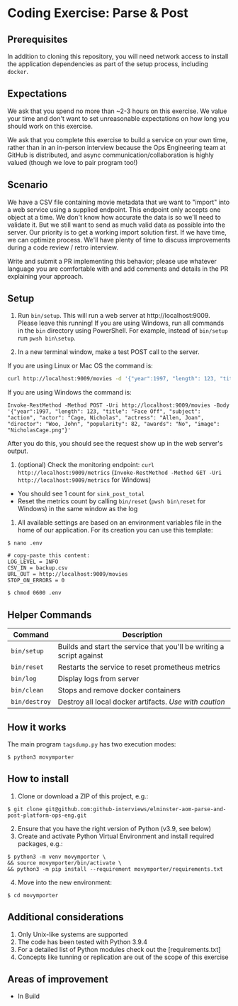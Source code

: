 # Coding Exercise: Parse & Post

## Prerequisites 
In addition to cloning this repository, you will need network access to install the application dependencies as part of the setup process, including `docker`.

## Expectations
We ask that you spend no more than ~2-3 hours on this exercise. We value your time and don't want to set unreasonable expectations on how long you should work on this exercise.

We ask that you complete this exercise to build a service on your own time, rather than in an in-person interview because the Ops Engineering team at GitHub is distributed, and async communication/collaboration is highly valued (though we love to pair program too!)

## Scenario
We have a CSV file containing movie metadata that we want to "import" into a web service using a supplied endpoint. This endpoint only accepts one object at a time. We don't know how accurate the data is so we'll need to validate it. But we still want to send as much valid data as possible into the server. Our priority is to get a working import solution first. If we have time, we can optimize process. We'll have plenty of time to discuss improvements during a code review / retro interview.

Write and submit a PR implementing this behavior; please use whatever language you are comfortable with and add comments and details in the PR explaining your approach.

## Setup
  
1. Run `bin/setup`. This will run a web server at http://localhost:9009. Please leave this running! If you are using Windows, run all commands in the `bin` directory using PowerShell. For example, instead of `bin/setup` run `pwsh bin\setup`.

1. In a new terminal window, make a test POST call to the server.

  If you are using Linux or Mac OS the command is:
  ```bash
  curl http://localhost:9009/movies -d '{"year":1997, "length": 123, "title": "Face Off", "subject": "action", "actor": "Cage, Nicholas", "actress": "Allen, Joan", "director": "Woo, John", "popularity": 82, "awards": "No", "image": "NicholasCage.png"}'
  ```
  If you are using Windows the command is:
  ```
  Invoke-RestMethod -Method POST -Uri http://localhost:9009/movies -Body '{"year":1997, "length": 123, "title": "Face Off", "subject": "action", "actor": "Cage, Nicholas", "actress": "Allen, Joan", "director": "Woo, John", "popularity": 82, "awards": "No", "image": "NicholasCage.png"}'
  ```

  After you do this, you should see the request show up in the web server's output.

1. (optional) Check the monitoring endpoint: `curl http://localhost:9009/metrics` (`Invoke-RestMethod -Method GET -Uri http://localhost:9009/metrics` for Windows)
  - You should see 1 count for `sink_post_total`
  - Reset the metrics count by calling `bin/reset` (`pwsh bin\reset` for Windows) in the same window as the log

1. All available settings are based on an environment variables file in the home of our application. For its creation you can use this template:
```shell
$ nano .env

# copy-paste this content:
LOG_LEVEL = INFO
CSV_IN = backup.csv
URL_OUT = http://localhost:9009/movies
STOP_ON_ERRORS = 0

$ chmod 0600 .env
```

## Helper Commands

| Command | Description |
| --- | --- |
| `bin/setup` | Builds and start the service that you'll be writing a script against |
| `bin/reset` | Restarts the service to reset prometheus metrics |
| `bin/log` | Display logs from server |
| `bin/clean` | Stops and remove docker containers |
| `bin/destroy` | Destroy all local docker artifacts. *Use with caution* |


## How it works
The main program `tagsdump.py` has two execution modes:
```shell
$ python3 movymporter
```


## How to install
1. Clone or download a ZIP of this project, e.g.:
```shell
$ git clone git@github.com:github-interviews/elminster-aom-parse-and-post-platform-ops-eng.git
```
2. Ensure that you have the right version of Python (v3.9, see below)
3. Create and activate Python Virtual Environment and install required packages, e.g.:
```shell
$ python3 -m venv movymporter \
&& source movymporter/bin/activate \
&& python3 -m pip install --requirement movymporter/requirements.txt
```
4. Move into the new environment:
```shell
$ cd movymporter
```

## Additional considerations
1. Only Unix-like systems are supported
2. The code has been tested with Python 3.9.4
3. For a detailed list of Python modules check out the [requirements.txt]
4. Concepts like tunning or replication are out of the scope of this exercise

## Areas of improvement
* In Build
